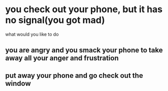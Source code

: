 # you check out your phone, but it has no signal(you got mad)

what would you like to do

## you are angry and you smack your phone to take away all your anger and frustration
## put away your phone and go check out the window

